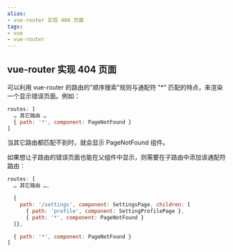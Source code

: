 ```yaml
---
alias: 
- vue-router 实现 404 页面
tags: 
- vue
- vue-router
---
```


## vue-router 实现 404 页面

可以利用 vue-router 的路由的"顺序搜索"规则与通配符 "\*" 匹配的特点，来渲染一个显示错误页面。例如：

```js
routes: [
  … 其它路由 …
  { path: '*', component: PageNotFound }
]
```

当其它路由都匹配不到时，就会显示 PageNotFound 组件。

如果想让子路由的错误页面也能在父组件中显示，则需要在子路由中添加该通配符路由：

```js
routes: [
  … 其它路由 …,

  { 
    path: '/settings', component: SettingsPage, children: [
      { path: 'profile', component: SettingProfilePage },
      { path: '*', component: PageNotFound }
  ]},

  { path: '*', component: PageNotFound }
]
```